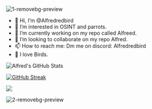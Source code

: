 ![1-removebg-preview](https://github.com/Alfredredbird/Alfredredbird/assets/105014217/141cc34a-77b5-438a-992d-062b4f06fb90)
- 👋 Hi, I’m @Alfredredbird
- 👀 I’m interested in OSINT and parrots.
- 🌱 I’m currently working on my repo called Alfreed.
- 💞️ I’m looking to collaborate on my repo Alfred.
- 📫 How to reach me: Dm me on discord: Alfredredbird
- 🦜 I love Birds.
<img align="center" src="https://github-readme-stats.vercel.app/api?username=alfredredbird&show_icons=true&line_height=27&count_private=true&title_color=ffffff&text_color=c9cacc&icon_color=2bbc8a&bg_color=1d1f21" alt="Alfred's GitHub Stats" />

[![GitHub Streak](https://streak-stats.demolab.com/?user=alfredredbird&theme=dark)](https://git.io/streak-stats)

![](https://github-profile-summary-cards.vercel.app/api/cards/profile-details?username=alfredredbird&theme=github_dark)
<!---
Alfredredbird/Alfredredbird is a ✨ special ✨ repository because its `README.md` (this file) appears on your GitHub profile.
You can click the Preview link to take a look at your changes.
--->
![2-removebg-preview](https://github.com/Alfredredbird/Alfredredbird/assets/105014217/a71c4456-57d3-4cc6-bf64-d265674fb249)
